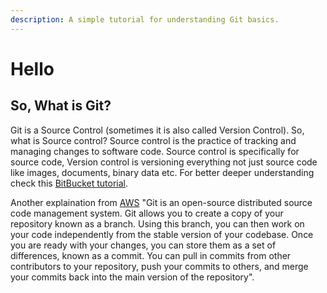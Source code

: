 ```yaml
---
description: A simple tutorial for understanding Git basics.
---
```


# Hello

## So, What is Git? 

Git is a Source Control \(sometimes it is also called Version Control\). So, what is Source control?  Source control is the practice of tracking and managing changes to software code. Source control is specifically for source code, Version control is versioning everything not just source code like  images, documents, binary data etc. For better deeper understanding check this [BitBucket tutorial](https://www.atlassian.com/git/tutorials/what-is-version-control).

Another explaination from [AWS](https://aws.amazon.com/devops/source-control/git/)  "Git is an open-source distributed source code management system. Git allows you to create a copy of your repository known as a branch. Using this branch, you can then work on your code independently from the stable version of your codebase. Once you are ready with your changes, you can store them as a set of differences, known as a commit. You can pull in commits from other contributors to your repository, push your commits to others, and merge your commits back into the main version of the repository".







